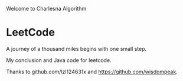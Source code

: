 Welcome to Charlesna Algorithm

# LeetCode

A journey of a thousand miles begins with one small step.

My conclusion and Java code for leetcode. 

Thanks to github.com/lzl124631x and https://github.com/wisdompeak. 


